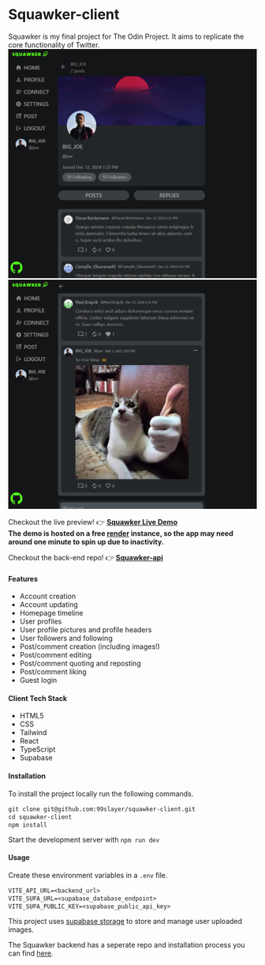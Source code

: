# Squawker-client
Squawker is my final project for The Odin Project. It aims to replicate the core functionality of Twitter.\
![Project image 1.](/public/squawker-1.png)\
![Project image 2.](/public/squawker-2.png)

Checkout the live preview! 👉 **[Squawker Live Demo](https://99slayer.github.io/squawker-client)**\
**The demo is hosted on a free [render](https://render.com/) instance, so the app may need around one minute to spin up due to inactivity.**

Checkout the back-end repo! 👉 **[Squawker-api](https://github.com/99slayer/squawker-api)**

#### Features
- Account creation
- Account updating
- Homepage timeline
- User profiles
- User profile pictures and profile headers
- User followers and following
- Post/comment creation (including images!)
- Post/comment editing
- Post/comment quoting and reposting
- Post/comment liking
- Guest login

#### Client Tech Stack
- HTML5
- CSS
- Tailwind
- React
- TypeScript
- Supabase

#### Installation
To install the project locally run the following commands.
```
git clone git@github.com:99slayer/squawker-client.git
cd squawker-client
npm install
```
Start the development server with `npm run dev`

#### Usage
Create these environment variables in a `.env` file.
```
VITE_API_URL=<backend_url>
VITE_SUPA_URL=<supabase_database_endpoint>
VITE_SUPA_PUBLIC_KEY=<supabase_public_api_key>
```
This project uses [supabase storage](https://supabase.com/docs/guides/storage) to store and manage user uploaded images.

The Squawker backend has a seperate repo and installation process you can find [here](https://github.com/99slayer/squawker-api).
